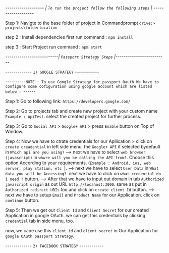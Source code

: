  *------------------- | ` To run the project follow the following steps ` | -------------------*

Step 1: Navigte to the base folder of project in Commandprompt
    `drive:> projects\folderlocation`

step 2 : Install dependencies first
    run command : `npm install`

step 3 : Start Project 
    run command : `npm start`


*--------------------------| ` Passport Stretagy Steps ` |-------------------------*

------------- ` 1) GOOGLE STRATEGY ` ------------

----------`NOTE : To use Google Strategy for passport Oauth We have to configure some cofiguration using google account which are listed below : `------

Step 1: Go to following link: ` https://developers.google.com/ `

Step 2: Go to projects tab and create new project with your custom name `Example : ApiTest`. 
        select the created project for further process.

Step 3: Go to `Social API` > `Google+ API` > press `Enable` button on Top of Window.

Step 4: Now we have to ctrate credentials for our Apllication > click on `create creadential` in left side menu.
        the `Google+ API` if selected bydefault in `Which api are you using?`
        -->  next we have to select `web browser (javascript)` in `whwre will you be calling the API from?`.
        Choose this option According to your requirements. (`Example : Android, ios, web server, play station, etc `).
        -->  next we have to select `User Data` in `What data you will be Accessing?`. next we have to click on `what credential do i need ?` button. 
        -->  After that we have to input out domain in tab `Authorized javascript origin` as out URL `http://locahost:3000`. same as put in `Authorized redirect URIs` too and click on `create client Id` button.
        -->  next we have to setup `Email` and `Product Name` for our Application. click on `continue` button.

Step 5: Then we get our `Client Id` and `Client Secret` for our created Application in google OAuth.
        we can get this credentials by clicking `credential` tab in side menu, too.

now, we cane use this `client id` and `client secret` in Our Application for `google OAuth passport Stretagy`.



------------- ` 2) FACEBOOK STRATEGY ` ------------